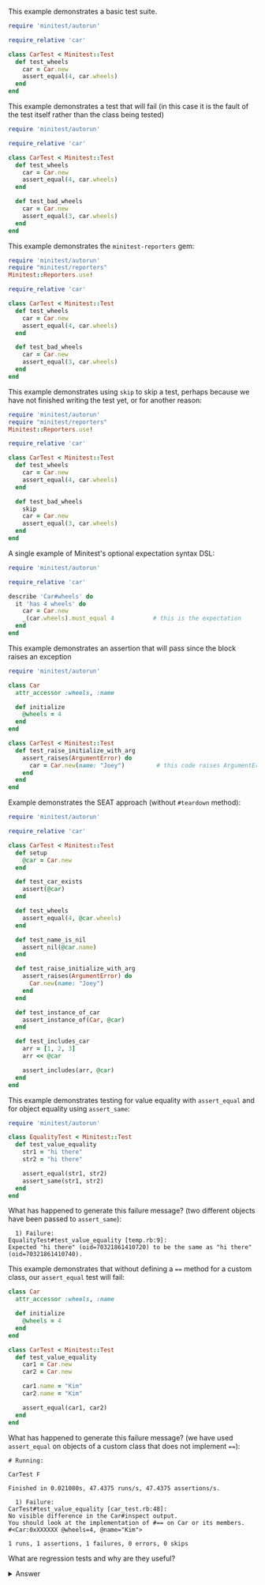 

This example demonstrates a basic test suite.

```ruby
require 'minitest/autorun'

require_relative 'car'

class CarTest < Minitest::Test
  def test_wheels
    car = Car.new
    assert_equal(4, car.wheels)
  end
end
```



This example demonstrates a test that will fail (in this case it is the fault of the test itself rather than the class being tested)

```ruby
require 'minitest/autorun'

require_relative 'car'

class CarTest < Minitest::Test
  def test_wheels
    car = Car.new
    assert_equal(4, car.wheels)
  end

  def test_bad_wheels
    car = Car.new
    assert_equal(3, car.wheels)
  end
end
```



This example demonstrates the `minitest-reporters` gem:

```ruby
require 'minitest/autorun'
require "minitest/reporters"
Minitest::Reporters.use!

require_relative 'car'

class CarTest < Minitest::Test
  def test_wheels
    car = Car.new
    assert_equal(4, car.wheels)
  end

  def test_bad_wheels
    car = Car.new
    assert_equal(3, car.wheels)
  end
end
```



This example demonstrates using `skip` to skip a test, perhaps because we have not finished writing the test yet, or for another reason:

```ruby
require 'minitest/autorun'
require "minitest/reporters"
Minitest::Reporters.use!

require_relative 'car'

class CarTest < Minitest::Test
  def test_wheels
    car = Car.new
    assert_equal(4, car.wheels)
  end

  def test_bad_wheels
    skip
    car = Car.new
    assert_equal(3, car.wheels)
  end
end
```



A single example of Minitest's optional expectation syntax DSL:

```ruby
require 'minitest/autorun'

require_relative 'car'

describe 'Car#wheels' do
  it 'has 4 wheels' do
    car = Car.new
    _(car.wheels).must_equal 4           # this is the expectation
  end
end
```



This example demonstrates an assertion that will pass since the block raises an exception

```ruby
require 'minitest/autorun'

class Car
  attr_accessor :wheels, :name

  def initialize
    @wheels = 4
  end
end

class CarTest < Minitest::Test
  def test_raise_initialize_with_arg
    assert_raises(ArgumentError) do
      car = Car.new(name: "Joey")         # this code raises ArgumentError, so this assertion passes
    end
  end
end
```



Example demonstrates the SEAT approach (without `#teardown` method):

```ruby
require 'minitest/autorun'

require_relative 'car'

class CarTest < Minitest::Test
  def setup
    @car = Car.new
  end

  def test_car_exists
    assert(@car)
  end

  def test_wheels
    assert_equal(4, @car.wheels)
  end

  def test_name_is_nil
    assert_nil(@car.name)
  end

  def test_raise_initialize_with_arg
    assert_raises(ArgumentError) do
      Car.new(name: "Joey")
    end
  end

  def test_instance_of_car
    assert_instance_of(Car, @car)
  end

  def test_includes_car
    arr = [1, 2, 3]
    arr << @car

    assert_includes(arr, @car)
  end
end
```



This example demonstrates testing for value equality with `assert_equal` and for object equality using `assert_same`:

```ruby
require 'minitest/autorun'

class EqualityTest < Minitest::Test
  def test_value_equality
    str1 = "hi there"
    str2 = "hi there"

    assert_equal(str1, str2)
    assert_same(str1, str2)
  end
end
```



What has happened to generate this failure message? (two different objects have been passed to `assert_same`):

```
  1) Failure:
EqualityTest#test_value_equality [temp.rb:9]:
Expected "hi there" (oid=70321861410720) to be the same as "hi there" (oid=70321861410740).
```



This example demonstrates that without defining a `==` method for a custom class, our `assert_equal` test will fail:

```ruby
class Car
  attr_accessor :wheels, :name

  def initialize
    @wheels = 4
  end
end

class CarTest < Minitest::Test
  def test_value_equality
    car1 = Car.new
    car2 = Car.new

    car1.name = "Kim"
    car2.name = "Kim"

    assert_equal(car1, car2)
  end
end
```



What has happened to generate this failure message? (we have used `assert_equal` on objects of a custom class that does not implement `==`):

```
# Running:

CarTest F

Finished in 0.021080s, 47.4375 runs/s, 47.4375 assertions/s.

  1) Failure:
CarTest#test_value_equality [car_test.rb:48]:
No visible difference in the Car#inspect output.
You should look at the implementation of #== on Car or its members.
#<Car:0xXXXXXX @wheels=4, @name="Kim">

1 runs, 1 assertions, 1 failures, 0 errors, 0 skips
```



What are regression tests and why are they useful?

<details><summary>Answer</summary>Regression tests check for bugs that occur in formerly working code after you make changes somewhere in the codebase. Using tests to identify these bugs means we don't have to verify that everything works manually after each change.</details>
